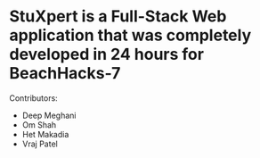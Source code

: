 # StuXpert is a Full-Stack Web application that was completely developed in 24 hours for BeachHacks-7

Contributors:

- Deep Meghani
- Om Shah
- Het Makadia
- Vraj Patel
